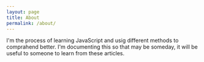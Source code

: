 ```yaml
---
layout: page
title: About
permalink: /about/
---
```


I'm the process of learning JavaScript and usig different methods to comprahend better. I'm documenting this so that may be someday, it will be useful to someone to learn from these articles.

